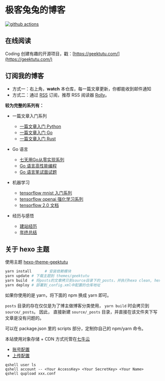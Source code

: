 # 极客兔兔的博客

[![github actions](https://github.com/geektutu/geektutu-blog/workflows/public%20blog/badge.svg)](https://github.com/geektutu/geektutu-blog/actions)
  
## 在线阅读

Coding 创建有趣的开源项目，戳：[https://geektutu.com/](https://geektutu.com/)

## 订阅我的博客

- 方式一：右上角，**watch** 本仓库，每一篇文章更新，你都能收到邮件通知
- 方式二：通过 [RSS](https://geektutu.com/feed.xml) 订阅，推荐 RSS 阅读器 [Rolly](https://www.coolapk.com/apk/239500)。

**较为完整的系列有：**

- 一篇文章入门系列
  - [一篇文章入门 Python](https://geektutu.com/post/quick-python.html)
  - [一篇文章入门 Go](https://geektutu.com/post/quick-golang.html)
  - [一篇文章入门 Rust](https://geektutu.com/post/quick-rust.html)

- Go 语言
  - [七天用Go从零实现系列](https://geektutu.com/post/gee.html)
  - [Go 语言高性能编程](https://geektutu.com/post/high-performance-go.html)
  - [Go 语言笔试面试题](https://geektutu.com/post/qa-golang.html)

- 机器学习
  - [tensorflow mnist 入门系列](https://geektutu.com/post/tensorflow-mnist-simplest.html)
  - [tensorflow openai 强化学习系列](https://geektutu.com/post/tensorflow2-gym-nn.html)
  - [tensorflow 2.0 文档](https://geektutu.com/post/tf2doc.html)
  
- 经历与感悟
  - [建站经历](https://geektutu.com/post/blog-experience-1.html)
  - [年终总结](https://geektutu.com/post/2020.html)

## 关于 hexo 主题

使用主题 [hexo-theme-geektutu](https://github.com/geektutu/hexo-theme-geektutu)

```bash
yarn install      # 安装依赖模块
yarn update # 下载主题到 themes/geektutu
yarn build  # 将posts的文章拷贝到source目录下的_posts，并执行hexo clean, hexo generate
yarn deploy # 部署到_config.xml中配置的仓库地址
```

如果你使用的是 yarn，将下面的 npm 换成 yarn 即可。

`posts` 目录的存在仅仅是为了博主做博客分类使用， `yarn build` 时会拷贝到 `source/_posts`。
因此， 直接新建 `source/_posts` 目录，并直接在该文件夹下写文章是没有问题的。

可以在 package.json 里的 scripts 部分，定制你自己的 npm/yarn 命令。

本站使用对象存储 + CDN 方式托管在[七牛云](https://marketing.qiniu.com/cps/redirect?redirect_id=4&cps_key=1hetil5x65e8i)

- [账号配置](https://github.com/qiniu/qshell)
- [上传配置](https://github.com/qiniu/qshell/blob/master/docs/qupload.md)

```
qshell user ls
qshell account -- <Your AccessKey> <Your SecretKey> <Your Name>
qshell qupload xxx.conf
```
